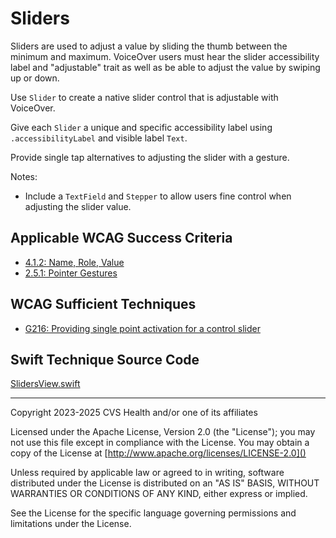 # Sliders
Sliders are used to adjust a value by sliding the thumb between the minimum and maximum. VoiceOver users must hear the slider accessibility label and "adjustable" trait as well as be able to adjust the value by swiping up or down.

Use `Slider` to create a native slider control that is adjustable with VoiceOver. 

Give each `Slider` a unique and specific accessibility label using `.accessibilityLabel` and visible label `Text`. 

Provide single tap alternatives to adjusting the slider with a gesture.

Notes:

- Include a `TextField` and `Stepper` to allow users fine control when adjusting the slider value.

## Applicable WCAG Success Criteria
- [4.1.2: Name, Role, Value](https://www.w3.org/WAI/WCAG22/Understanding/name-role-value.html)
- [2.5.1: Pointer Gestures](https://www.w3.org/WAI/WCAG22/Understanding/pointer-gestures)

## WCAG Sufficient Techniques
- [G216: Providing single point activation for a control slider](https://www.w3.org/WAI/WCAG21/Techniques/general/G216)

## Swift Technique Source Code
[SlidersView.swift](../iOSswiftUIa11yTechniques/SlidersView.swift)

----

Copyright 2023-2025 CVS Health and/or one of its affiliates

Licensed under the Apache License, Version 2.0 (the "License");
you may not use this file except in compliance with the License.
You may obtain a copy of the License at
[http://www.apache.org/licenses/LICENSE-2.0]()

Unless required by applicable law or agreed to in writing, software
distributed under the License is distributed on an "AS IS" BASIS,
WITHOUT WARRANTIES OR CONDITIONS OF ANY KIND, either express or implied.

See the License for the specific language governing permissions and
limitations under the License.

